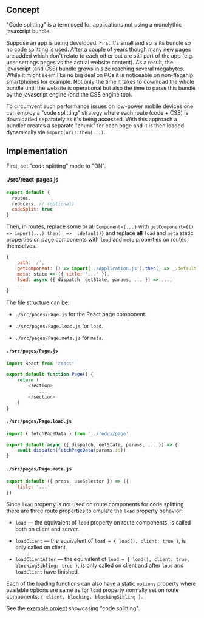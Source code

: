 ## Concept

"Code splitting" is a term used for applications not using a monolythic javascript bundle.

Suppose an app is being developed. First it's small and so is its bundle so no code splitting is used. After a couple of years though many new pages are added which don't relate to each other but are still part of the app (e.g. user settings pages vs the actual website content). As a result, the javascript (and CSS) bundle grows in size reaching several megabytes. While it might seem like no big deal on PCs it is noticeable on non-flagship smartphones for example. Not only the time it takes to download the whole bundle until the website is operational but also the time to parse this bundle by the javascript engine (and the CSS engine too).

To circumvent such performance issues on low-power mobile devices one can employ a "code splitting" strategy where each route (code + CSS) is downloaded separately as it's being accessed. With this approach a bundler creates a separate "chunk" for each page and it is then loaded dynamically via `import(url).then(...)`.

## Implementation

First, set "code splitting" mode to "ON".

#### ./src/react-pages.js

```js
export default {
  routes,
  reducers, // (optional)
  codeSplit: true
}
```

Then, in routes, replace some or all `Component={...}` with `getComponent={() => import(...).then(_ => _.default)}` and replace **all** `load` and `meta` static properties on page components with `load` and `meta` properties on routes themselves.

```js
{
	path: '/',
	getComponent: () => import('./Application.js').then(_ => _.default),
	meta: state => ({ title: '...' }),
	load: async ({ dispatch, getState, params, ... }) => ...,
	...
}
```

<!-- getTranslation={{ ru: () => import('./Application.ru.json'), ... }} -->

The file structure can be:

* `./src/pages/Page.js` for the React page component.

* `./src/pages/Page.load.js` for `load`.

* `./src/pages/Page.meta.js` for `meta`.

<!--
* `./src/pages/Page.lang.js` for `getTranslation()`.

* `./src/pages/Page.ru.json` for translated messages.
-->

#### `./src/pages/Page.js`

```js
import React from 'react'

export default function Page() {
	return (
		<section>
			...
		</section>
	)
}
```

#### `./src/pages/Page.load.js`

```js
import { fetchPageData } from '../redux/page'

export default async ({ dispatch, getState, params, ... }) => {
	await dispatch(fetchPageData(params.id))
}
```

#### `./src/pages/Page.meta.js`

```js
export default ({ props, useSelector }) => ({
	title: '...'
})
```

<!--
#### `./src/pages/Page.lang.js`

```js
export default {
	ru: () => import(`./Page.ru`)
}
```

#### `./src/pages/Page.ru.json`

```js
{
	"title": "Заголовок"
}
```
-->

Since `load` property is not used on route components for code splitting there are three route properties to emulate the `load` property behavior:

* `load` — the equivalent of `load` property on route components, is called both on client and server.

* `loadClient` — the equivalent of `load = { load(), client: true }`, is only called on client.

* `loadClientAfter` — the equivalent of `load = { load(), client: true, blockingSibling: true }`, is only called on client and after `load` and `loadClient` have finished.

Each of the loading functions can also have a static `options` property where available options are same as for `load` property normally set on route components: `{ client, blocking, blockingSibling }`.

See the [example project](https://github.com/catamphetamine/webpack-react-redux-server-side-render-example/pull/43) showcasing "code splitting".